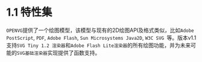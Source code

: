 # 1.1 特性集

`OPENVG`提供了一个绘图模型，该模型与现有的2D绘图API及格式类似，比如`Adobe PostScript`, `PDF`, `Adobe Flash`, `Sun Microsystems Java2D`, `W3C SVG `等。版本v1.1支持`SVG Tiny 1.2 渲染器`和`Adobe Flash Lite渲染器`的所有绘图功能，并为未来可能的`SVG基础渲染器`实现提供了函数支持。